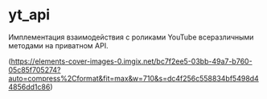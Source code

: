 # yt_api

Имплементация взаимодействия с роликами YouTube всеразличными методами на приватном API. 

(https://elements-cover-images-0.imgix.net/bc7f2ee5-03bb-49a7-b760-05c85f705274?auto=compress%2Cformat&fit=max&w=710&s=dc4f256c558834bf5498d44856dd1c86) 